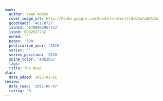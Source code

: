 ```yaml
---
book:
  author: Sean Adams
  cover_image_url: http://books.google.com/books/content?id=dAa7xQEACAAJ&printsec=frontcover&img=1&zoom=1&source=gbs_api
  goodreads: '46178727'
  isbn13: '9780062957733'
  isbn9: 0062957732
  owned: ''
  pages: '320'
  publication_year: '2020'
  series: ''
  series_position: '2020'
  spine_color: '#db3b55'
  tags: ''
  title: The Heap
plan:
  date_added: 2023-01-01
review:
  date_read: '2021-06-07'
  rating: '3'
---
```

